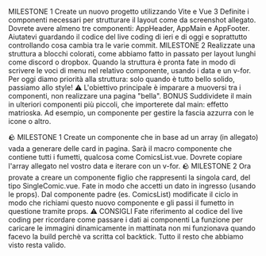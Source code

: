 MILESTONE 1
Create un nuovo progetto utilizzando Vite e Vue 3
Definite i componenti necessari per strutturare il layout come da screenshot allegato.
Dovrete avere almeno tre componenti: AppHeader, AppMain e AppFooter.
Aiutatevi guardando il codice del live coding di ieri e di oggi e soprattutto controllando cosa cambia tra le varie commit.
MILESTONE 2
Realizzate una struttura a blocchi colorati, come abbiamo fatto in passato per layout lunghi come discord o dropbox.
Quando la struttura è pronta fate in modo di scrivere le voci di menu nel relativo componente, usando i data e un v-for.
Per oggi diamo priorità alla struttura: solo quando è tutto bello solido, passiamo allo style! :warning:
L'obiettivo principale è imparare a muoversi tra i componenti, non realizzare una pagina "bella".
BONUS
Suddividete il main in ulteriori componenti più piccoli, che importerete dal main: effetto matrioska.
Ad esempio, un componente per gestire la fascia azzurra con le icone o altro.


:rock: MILESTONE 1
Create un componente che in base ad un array (in allegato) vada a generare delle card in pagina.
Sarà il macro componente che contiene tutti i fumetti, qualcosa come ComicsList.vue.
Dovrete copiare l'array allegato nel vostro data e iterare con un v-for.
:rock: MILESTONE 2
Ora provate a creare un componente figlio che rappresenti la singola card, del tipo SingleComic.vue.
Fate in modo che accetti un dato in ingresso (usando le props).
Dal componente padre (es. ComicsList) modificate il ciclo in modo che richiami questo nuovo componente e gli passi il fumetto in questione tramite props.
:warning: CONSIGLI
Fate riferimento al codice del live coding per ricordare come passare i dati ai componenti
La funzione per caricare le immagini dinamicamente in mattinata non mi funzionava quando facevo la build perchè va scritta col backtick. Tutto il resto che abbiamo visto resta valido.